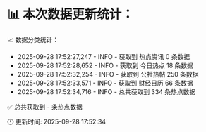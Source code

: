 📊 本次数据更新统计：
==========================

📈 数据分类统计：
- 2025-09-28 17:52:27,247 - INFO - 获取到 热点资讯 0 条数据
- 2025-09-28 17:52:28,652 - INFO - 获取到 今日热点 18 条数据
- 2025-09-28 17:52:32,254 - INFO - 获取到 公社热帖 250 条数据
- 2025-09-28 17:52:33,571 - INFO - 获取到 财经日历 66 条数据
- 2025-09-28 17:52:34,716 - INFO - 总共获取到 334 条热点数据

✅ 总共获取到 - 条热点数据

🕐 更新时间: 2025-09-28 17:52:34
